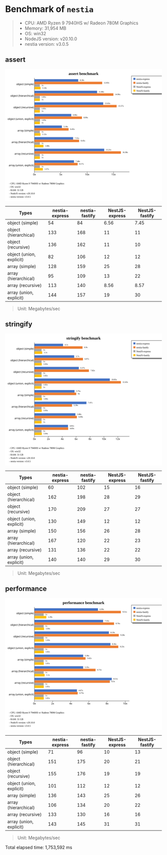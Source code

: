 # Benchmark of `nestia`
> - CPU: AMD Ryzen 9 7940HS w/ Radeon 780M Graphics
> - Memory: 31,954 MB
> - OS: win32
> - NodeJS version: v20.10.0
> - nestia version: v3.0.5


## assert
![assert benchmark](images/assert.svg)

 Types | nestia-express | nestia-fastify | NestJS-express | NestJS-fastify 
-------|------|------|------|------
 object (simple) | 54 | 84 | 6.56 | 7.45 
 object (hierarchical) | 133 | 168 | 11 | 11 
 object (recursive) | 136 | 162 | 11 | 10 
 object (union, explicit) | 82 | 106 | 12 | 12 
 array (simple) | 128 | 159 | 25 | 28 
 array (hierarchical) | 95 | 109 | 13 | 22 
 array (recursive) | 113 | 140 | 8.56 | 8.57 
 array (union, explicit) | 144 | 157 | 19 | 30 

> Unit: Megabytes/sec




## stringify
![stringify benchmark](images/stringify.svg)

 Types | nestia-express | nestia-fastify | NestJS-express | NestJS-fastify 
-------|------|------|------|------
 object (simple) | 60 | 102 | 15 | 16 
 object (hierarchical) | 162 | 198 | 28 | 29 
 object (recursive) | 170 | 209 | 27 | 27 
 object (union, explicit) | 130 | 149 | 12 | 12 
 array (simple) | 150 | 156 | 26 | 28 
 array (hierarchical) | 167 | 120 | 22 | 23 
 array (recursive) | 131 | 136 | 22 | 22 
 array (union, explicit) | 140 | 140 | 29 | 30 

> Unit: Megabytes/sec




## performance
![performance benchmark](images/performance.svg)

 Types | nestia-express | nestia-fastify | NestJS-express | NestJS-fastify 
-------|------|------|------|------
 object (simple) | 71 | 96 | 10 | 13 
 object (hierarchical) | 151 | 175 | 20 | 21 
 object (recursive) | 155 | 176 | 19 | 19 
 object (union, explicit) | 101 | 112 | 12 | 12 
 array (simple) | 136 | 143 | 25 | 26 
 array (hierarchical) | 106 | 134 | 20 | 22 
 array (recursive) | 133 | 130 | 16 | 16 
 array (union, explicit) | 143 | 145 | 31 | 31 

> Unit: Megabytes/sec







Total elapsed time: 1,753,592 ms
